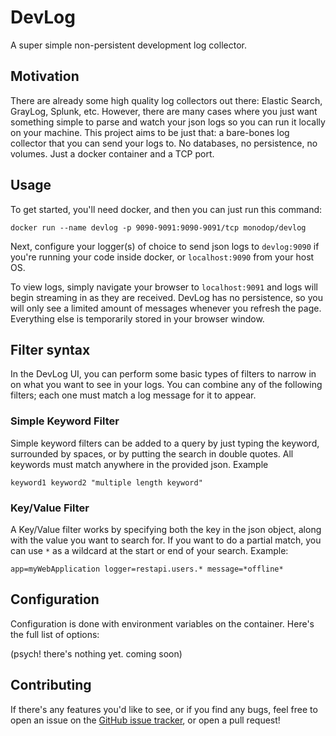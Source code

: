 # DevLog

A super simple non-persistent development log collector.

## Motivation

There are already some high quality log collectors out there: Elastic Search, GrayLog, Splunk, etc. However, there are many cases where you just want something simple to parse and watch your json logs so you can run it locally on your machine. This project aims to be just that: a bare-bones log collector that you can send your logs to. No databases, no persistence, no volumes. Just a docker container and a TCP port.

## Usage

To get started, you'll need docker, and then you can just run this command:
```
docker run --name devlog -p 9090-9091:9090-9091/tcp monodop/devlog
```

Next, configure your logger(s) of choice to send json logs to `devlog:9090` if you're running your code inside docker, or `localhost:9090` from your host OS.

To view logs, simply navigate your browser to `localhost:9091` and logs will begin streaming in as they are received. DevLog has no persistence, so you will only see a limited amount of messages whenever you refresh the page. Everything else is temporarily stored in your browser window.

## Filter syntax

In the DevLog UI, you can perform some basic types of filters to narrow in on what you want to see in your logs. You can combine any of the following filters; each one must match a log message for it to appear.

### Simple Keyword Filter

Simple keyword filters can be added to a query by just typing the keyword, surrounded by spaces, or by putting the search in double quotes. All keywords must match anywhere in the provided json. Example
```
keyword1 keyword2 "multiple length keyword"
```

### Key/Value Filter

A Key/Value filter works by specifying both the key in the json object, along with the value you want to search for. If you want to do a partial match, you can use `*` as a wildcard at the start or end of your search. Example:

```
app=myWebApplication logger=restapi.users.* message=*offline*
```

## Configuration

Configuration is done with environment variables on the container. Here's the full list of options:

(psych! there's nothing yet. coming soon)

## Contributing

If there's any features you'd like to see, or if you find any bugs, feel free to open an issue on the [GitHub issue tracker](https://github.com/monodop/devlog/issues), or open a pull request!